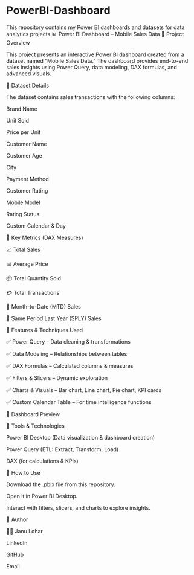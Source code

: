 # PowerBI-Dashboard
This repository contains my Power BI dashboards and datasets for data analytics projects
📊 Power BI Dashboard – Mobile Sales Data
🔹 Project Overview

This project presents an interactive Power BI dashboard created from a dataset named “Mobile Sales Data.”
The dashboard provides end-to-end sales insights using Power Query, data modeling, DAX formulas, and advanced visuals.

🔹 Dataset Details

The dataset contains sales transactions with the following columns:

Brand Name

Unit Sold

Price per Unit

Customer Name

Customer Age

City

Payment Method

Customer Rating

Mobile Model

Rating Status

Custom Calendar & Day

🔹 Key Metrics (DAX Measures)

📈 Total Sales

📊 Average Price

📦 Total Quantity Sold

💳 Total Transactions

📅 Month-to-Date (MTD) Sales

📅 Same Period Last Year (SPLY) Sales

🔹 Features & Techniques Used

✅ Power Query – Data cleaning & transformations

✅ Data Modeling – Relationships between tables

✅ DAX Formulas – Calculated columns & measures

✅ Filters & Slicers – Dynamic exploration

✅ Charts & Visuals – Bar chart, Line chart, Pie chart, KPI cards

✅ Custom Calendar Table – For time intelligence functions

🔹 Dashboard Preview




🔹 Tools & Technologies

Power BI Desktop (Data visualization & dashboard creation)

Power Query (ETL: Extract, Transform, Load)

DAX (for calculations & KPIs)

🔹 How to Use

Download the .pbix file from this repository.

Open it in Power BI Desktop.

Interact with filters, slicers, and charts to explore insights.

🔹 Author

👩‍💻 Janu Lohar

LinkedIn

GitHub

Email
